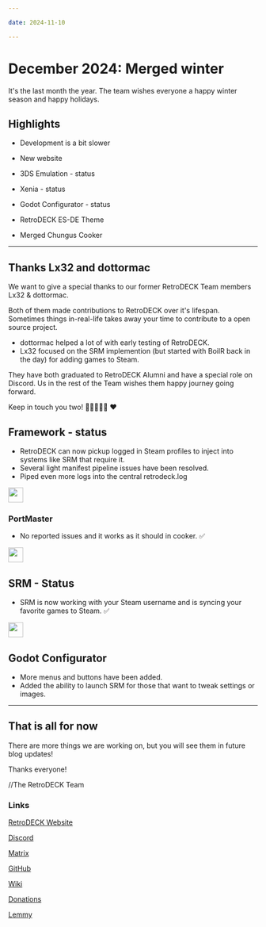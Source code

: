 ```yaml
--- 

date: 2024-11-10 

--- 
```


  

# December 2024: Merged winter 

It's the last month the year. 
The team wishes everyone a happy winter season and happy holidays. 

## Highlights 

- Development is a bit slower

- New website 

- 3DS Emulation - status 

- Xenia - status 

- Godot Configurator - status 

- RetroDECK ES-DE Theme

- Merged Chungus Cooker 
  

<!-- more --> 

--- 

## Thanks Lx32 and dottormac

We want to give a special thanks to our former RetroDECK Team members Lx32 & dottormac. 

Both of them made contributions to RetroDECK over it's lifespan. Sometimes things in-real-life takes away your time to contribute to a open source project. 

- dottormac helped a lot of with early testing of RetroDECK.
- Lx32 focused on the SRM implemention (but started with BoilR back in the day) for adding games to Steam. 

They have both graduated to RetroDECK Alumni and have a special role on Discord.
Us in the rest of the Team wishes them happy journey going forward. 

Keep in touch you two! 🤌🍕🍝🍌🤌 ❤️

## Framework - status

- RetroDECK can now pickup logged in Steam profiles to inject into systems like SRM that require it. 
- Several light manifest pipeline issues have been resolved. 
- Piped even more logs into the central retrodeck.log

<img src="../../../portmaster.png" width="30"> 

### PortMaster 

- No reported issues and it works as it should in cooker. ✅ 

<img src="../../../srm.png" width="30">   

## SRM - Status 

- SRM is now working with your Steam username and is syncing your favorite games to Steam. ✅
  
<img src="../../../godot.png" width="30">   
  
## Godot Configurator 

- More menus and buttons have been added.
- Added the ability to launch SRM for those that want to tweak settings or images. 

--- 

## That is all for now 

There are more things we are working on, but you will see them in future blog updates!
  
Thanks everyone! 

//The RetroDECK Team 

### Links 

[RetroDECK Website](https://retrodeck.net/)  
  
[Discord](https://discord.gg/WDc5C9YWMx) 

[Matrix](https://matrix.to/#/#retrodeck:matrix.org) 

[GitHub](https://github.com/XargonWan/RetroDECK) 

[Wiki](https://github.com/XargonWan/RetroDECK/wiki) 

[Donations](https://retrodeck.readthedocs.io/en/latest/wiki_about/donations-licenses/) 

[Lemmy](https://lemmy.zip/c/retrodeck) 
